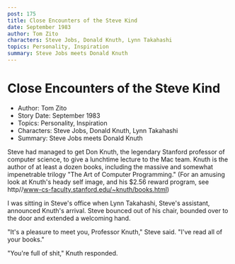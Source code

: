 ```yaml
---
post: 175
title: Close Encounters of the Steve Kind
date: September 1983
author: Tom Zito
characters: Steve Jobs, Donald Knuth, Lynn Takahashi
topics: Personality, Inspiration
summary: Steve Jobs meets Donald Knuth
---
```


# Close Encounters of the Steve Kind
* Author: Tom Zito
* Story Date: September 1983
* Topics: Personality, Inspiration
* Characters: Steve Jobs, Donald Knuth, Lynn Takahashi
* Summary: Steve Jobs meets Donald Knuth

Steve had managed to get Don Knuth, the legendary Stanford professor of computer science, to give a lunchtime lecture to the Mac team.  Knuth is the author of at least a dozen books, including the massive and somewhat impenetrable trilogy "The Art of Computer Programming."  (For an amusing look at Knuth's heady self image, and his $2.56 reward program, see http//www-cs-faculty.stanford.edu/~knuth/books.html)

I was sitting in Steve's office when Lynn Takahashi, Steve's assistant, announced Knuth's arrival.  Steve bounced out of his chair, bounded over to the door and extended a welcoming hand.

"It's a pleasure to meet you, Professor Knuth," Steve said.  "I've read all of your books."

"You're full of shit," Knuth responded.